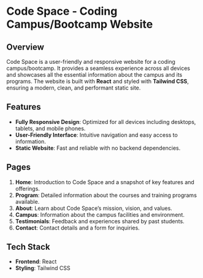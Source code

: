 # Code Space - Coding Campus/Bootcamp Website

## Overview
Code Space is a user-friendly and responsive website for a coding campus/bootcamp. It provides a seamless experience across all devices and showcases all the essential information about the campus and its programs. The website is built with **React** and styled with **Tailwind CSS**, ensuring a modern, clean, and performant static site.

## Features
- **Fully Responsive Design**: Optimized for all devices including desktops, tablets, and mobile phones.
- **User-Friendly Interface**: Intuitive navigation and easy access to information.
- **Static Website**: Fast and reliable with no backend dependencies.

## Pages
1. **Home**: Introduction to Code Space and a snapshot of key features and offerings.
2. **Program**: Detailed information about the courses and training programs available.
3. **About**: Learn about Code Space’s mission, vision, and values.
4. **Campus**: Information about the campus facilities and environment.
5. **Testimonials**: Feedback and experiences shared by past students.
6. **Contact**: Contact details and a form for inquiries.

## Tech Stack
- **Frontend**: React
- **Styling**: Tailwind CSS
